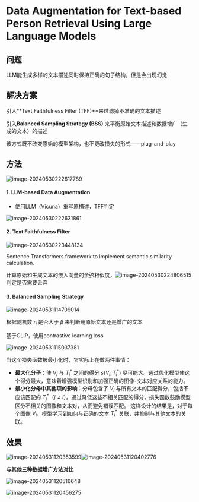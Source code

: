 # Data Augmentation for Text-based Person Retrieval Using Large Language Models  

## 问题

LLM能生成多样的文本描述同时保持正确的句子结构，但是会出现幻觉

## 解决方案

引入**Text Faithfulness Filter (TFF)**来过滤掉不准确的文本描述

引入**Balanced Sampling Strategy (BSS)** 来平衡原始文本描述和数据增广（生成的文本）的描述

该方式既不改变原始的模型架构，也不更改损失的形式——plug-and-play  

## 方法

![image-20240530222617789](../../../../software/Typora/Typora/images/image-20240530222617789.png)

#### 1. LLM-based Data Augmentation

- 使用LLM（Vicuna）重写原描述，TFF判定

![image-20240530222631861](../../../../software/Typora/Typora/images/image-20240530222631861.png)

#### 2. Text Faithfulness Filter  

![image-20240530223448134](../../../../software/Typora/Typora/images/image-20240530223448134.png)

Sentence Transformers framework to implement semantic similarity calculation.  

计算原始和生成文本的嵌入向量的余弦相似度，![image-20240530224806515](../../../../software/Typora/Typora/images/image-20240530224806515.png)判定是否需要丢弃

#### 3. Balanced Sampling Strategy  

![image-20240531114709014](../../../../software/Typora/Typora/images/image-20240531114709014.png)

根据随机数 $r_i$ 是否大于 $\beta$ 来判断用原始文本还是增广的文本

基于CLIP，使用contrastive learning loss   

![image-20240531115037381](../../../../software/Typora/Typora/images/image-20240531115037381.png)

当这个损失函数被最小化时，它实际上在做两件事情：

- **最大化分子**：使 $V_i$ 与 $T_i^*$ 之间的得分 $s(V_i, T_i^*)$ 尽可能大。通过优化模型使这个得分最大，意味着增强模型识别和加强正确的图像-文本对应关系的能力。
- **最小化分母中其他项的影响**：分母包含了 $V_i$ 与所有文本的匹配得分，包括不应该匹配的 $T_j^*$（$j \neq i$）。通过降低这些不相关匹配的得分，损失函数鼓励模型区分不相关的图像和文本对，从而避免错误匹配。
  这样设计的结果是，对于每个图像 $V_i$，模型学习到如何与正确的文本 $T_i^*$ 关联，并抑制与其他文本的关联。

## 效果

![image-20240531120353599](../../../../software/Typora/Typora/images/image-20240531120353599.png)![image-20240531120402776](../../../../software/Typora/Typora/images/image-20240531120402776.png)

**与其他三种数据增广方法对比**

![image-20240531120516648](../../../../software/Typora/Typora/images/image-20240531120516648.png)

![image-20240531120456275](../../../../software/Typora/Typora/images/image-20240531120456275.png)